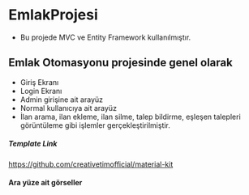# EmlakProjesi
* Bu projede MVC ve Entity Framework kullanılmıştır.

## Emlak Otomasyonu projesinde genel olarak
* Giriş Ekranı 
* Login Ekranı
* Admin girişine ait arayüz
* Normal kullanıcıya ait arayüz
* İlan arama, ilan ekleme, ilan silme, talep bildirme, eşleşen talepleri görüntüleme gibi işlemler gerçekleştirilmiştir.

##### Template Link

https://github.com/creativetimofficial/material-kit


#### Ara yüze ait görseller

